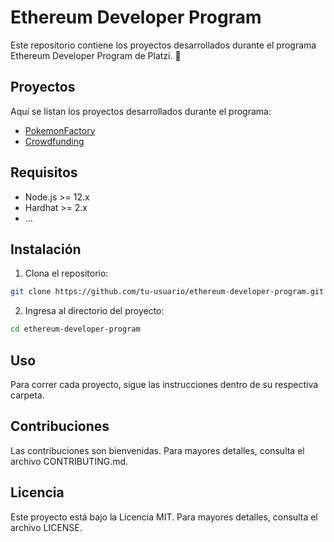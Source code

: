 # Ethereum Developer Program

Este repositorio contiene los proyectos desarrollados durante el programa Ethereum Developer Program de Platzi. 🚀

## Proyectos

Aquí se listan los proyectos desarrollados durante el programa:

- [PokemonFactory](./pokemonFactory/README.md)
- [Crowdfunding](./crowdfunding/README.md)

## Requisitos

- Node.js >= 12.x
- Hardhat >= 2.x
- ...

## Instalación

1. Clona el repositorio:

```sh
git clone https://github.com/tu-usuario/ethereum-developer-program.git
```

2. Ingresa al directorio del proyecto:

```sh
cd ethereum-developer-program
```

## Uso

Para correr cada proyecto, sigue las instrucciones dentro de su respectiva carpeta.

## Contribuciones

Las contribuciones son bienvenidas. Para mayores detalles, consulta el archivo CONTRIBUTING.md.

## Licencia

Este proyecto está bajo la Licencia MIT. Para mayores detalles, consulta el archivo LICENSE.
